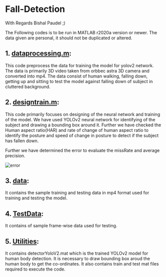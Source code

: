 # Fall-Detection

With Regards Bishal Paudel ;)

The Following codes is to be run in MATLAB r2020a version or newer. The data given are personal, it should not be duplicated or altered.

## 1. [dataprocessing.m](https://github.com/Bishal1022/Fall-Detection/blob/main/dataprocessing.m):
  This code preprocess the data for training the model for yolov2 network. The data is primarily 3D video taken from orbbec astra 3D camera and converted into mp4. The data consist of human walking, falling down, getting up and sitting to test the model against falling down of subject in cluttered background.


## 2. [designtrain.m](https://github.com/Bishal1022/Fall-Detection/blob/main/designtrain.m):
This code primarily focuses on designing of the neural network and training of the model. We have used YOLOv2 neural network for identifying of the subject and drawing a bounding box around it. Further we have checked the Human aspect ratio(HAR) and rate of change of human aspect ratio to identify the posture and speed of change in posture to detect if the subject has fallen down.
    
  Further we have determined the error to evaluate the missRate and average precision.
    
   ![error](https://user-images.githubusercontent.com/62088646/199351805-f7a82ebb-d9cc-46d7-a7a3-bc9aec9ffcae.jpg)


## 3. [data](https://github.com/Bishal1022/Fall-Detection/tree/main/data):
It contains the sample training and testing data in mp4 format used for training and testing the model.

## 4. [TestData](https://github.com/Bishal1022/Fall-Detection/tree/main/TestData):
It contains of sample frame-wise data used for testing.

## 5. [Utilities](https://github.com/Bishal1022/Fall-Detection/tree/main/utilities):

It contains detectorYoloV2.mat which is the trained YOLOv2 model for human body detection. It is necessary to draw bounding box aroud the human body to get the co-ordinates.
It also contains train and test mat files required to execute the code.
